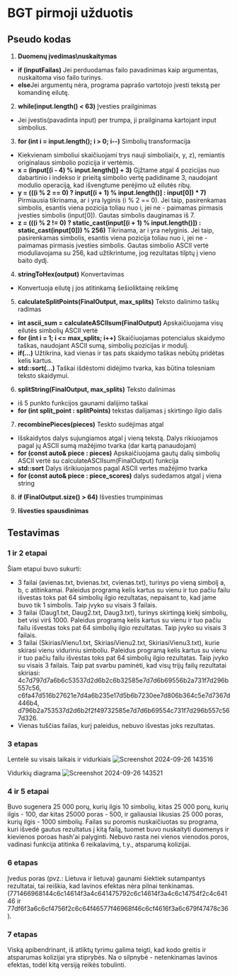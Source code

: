# BGT pirmoji užduotis

## Pseudo kodas

1. **Duomenų įvedimas\nuskaitymas**
  - **if (inputFailas)** Jei perduodamas failo pavadinimas kaip argumentas, nuskaitoma viso failo turinys.
  - **else**Jei argumentų nėra, programa paprašo vartotojo įvesti tekstą per komandinę eilutę.
    
2.  **while(input.length() < 63)** Įvesties prailginimas
  - Jei įvestis(pavadinta input) per trumpa, ji prailginama kartojant input simbolius.
    
3. **for (int i = input.length(); i > 0; i--)** Simbolių transformacija
  - Kiekvienam simboliui skaičiuojami trys nauji simboliai(x, y, z), remiantis originalaus simbolio pozicija ir vertėmis.
  - **x = (input[(i - 4) % input.length()] + 3)**
    Gįžtame atgal 4 pozicijas nuo dabartinio i indekso ir prieitą simbolio vertę padidiname 3, naudojant modulio operaciją, kad išvengtume perėjimo už eilutės ribų.
  - **y = (((i % 2 == 0) ? input[(i + 1) % input.length()] : input[0]) * 7)**
    Pirmiausia tikrinama, ar i yra lyginis (i % 2 == 0). Jei taip, pasirenkamas simbolis, esantis viena pozicija toliau nuo i, jei ne - paimamas pirmasis įvesties simbolis (input[0]).
    Gautas simbolis dauginamas iš 7.
  - **z = (((i % 2 != 0) ? static_cast<int>(input[(i + 1) % input.length()]) : static_cast<int>(input[0])) % 256)**
    Tikrinama, ar i yra nelyginis. Jei taip, pasirenkamas simbolis, esantis viena pozicija toliau nuo i, jei ne - paimamas pirmasis įvesties simbolis.
    Gautas simbolio ASCII vertė moduliavojama su 256, kad užtikrintume, jog rezultatas tilptų į vieno baito dydį.
    
4. **stringToHex(output)** Konvertavimas
  - Konvertuoja eilutę į jos atitinkamą šešioliktainę reikšmę
    
5. **calculateSplitPoints(FinalOutput, max_splits)** Teksto dalinimo taškų radimas
  - **int ascii_sum = calculateASCIIsum(FinalOutput)** Apskaičiuojama visų eilutės simbolių ASCII vertė
  - **for (int i = 1; i <= max_splits; i++)** Skaičiuojamas potencialus skaidymo taškas, naudojant ASCII sumą, simbolių pozicijas ir modulį.
  - **if(...)**  Užtikrina, kad vienas ir tas pats skaidymo taškas nebūtų pridėtas kelis kartus.
  - **std::sort(...)**  Taškai išdėstomi didėjimo tvarka, kas būtina tolesniam teksto skaidymui.
    
6. **splitString(FinalOutput, max_splits)** Teksto dalinimas
  - iš 5 punkto funkcijos gaunami dalijimo taškai
  - **for (int split_point : splitPoints)** tekstas dalijamas į skirtingo ilgio dalis
    
7. **recombinePieces(pieces)** Teskto sudėjimas atgal
  - Išskaidytos dalys sujungiamos atgal į vieną tekstą. Dalys rikiuojamos pagal jų ASCII sumą mažėjimo tvarka (dar kartą panaudojam)
  - **for (const auto& piece : pieces)** Apskaičiuojama gautų dalių simbolių ASCII vertė su calculateASCIIsum(FinalOutput) funkcija
  - **std::sort** Dalys išrikiuojamos pagal ASCII vertes mažėjimo tvarka
  - **for (const auto& piece : piece_scores)** dalys sudedamos atgal į viena string
    
8. **if (FinalOutput.size() > 64)** Išvesties trumpinimas
    
9. **Išvesties spausdinimas**

## Testavimas

  ### 1 ir 2 etapai
  Šiam etapui buvo sukurti:
  - 3 failai (avienas.txt, bvienas.txt, cvienas.txt), turinys po vieną simbolį a, b, c atitinkamai. Paleidus programą kelis kartus su vienu ir tuo pačiu failu išvestas toks pat 64 simbolių ilgio rezultatas, nepaisant to, kad jame buvo tik 1 simbolis. Taip įvyko su visais 3 failais.
  - 3 failai (Daug1.txt, Daug2.txt, Daug3.txt), turinys skirtingą kiekį simbolių, bet visi virš 1000. Paleidus programą kelis kartus su vienu ir tuo pačiu failu išvestas toks pat 64 simbolių ilgio rezultatas. Taip įvyko su visais 3 failais.
  - 3 failai (SkiriasiVienu1.txt, SkiriasiVienu2.txt, SkiriasiVienu3.txt), kurie skirasi vienu viduriniu simboliu. Paleidus programą kelis kartus su vienu ir tuo pačiu failu išvestas toks pat 64 simbolių ilgio rezultatas. Taip įvyko su visais 3 failais. Taip pat svarbu paminėti, kad visų trijų failų         rezultatai skiriasi: 4c7d797d7a6b6c53537d2d6b2c6b32585e7d7d6b69556b2a731f7d296b557c56, c6fa47d516b27621e7d4a6b235e17d5b6b7230ee7d806b364c5e7d7367d446b4, d796b2a753537d2d6b2f2f49732585e7d7d6b69554c731f7d296b557c567d326.
  - Vienas tuščias failas, kurį paleidus, nebuvo išvestas joks rezultatas.
  
  ### 3 etapas

  Lentelė su visais laikais ir vidurkiais
  ![Screenshot 2024-09-26 143516](https://github.com/user-attachments/assets/7229d8d2-40cc-4877-bc72-274dd26987ad) 

  Vidurkių diagrama 
  ![Screenshot 2024-09-26 143521](https://github.com/user-attachments/assets/29f8dff1-4091-43f6-8c1a-d73328d84c80) 

  
  ### 4 ir 5 etapai
  Buvo sugenera 25 000 porų, kurių ilgis 10 simbolių, kitas 25 000 porų, kurių ilgis - 100, dar kitas 25000 poras - 500, ir galiausiai likusias 25 000 poras, kurių ilgis - 1000 simbolių. Failas su poromis nuskaičiuotas su programa, kuri išvedė gautus rezultatus į kitą failą, tuomet buvo nuskaityti duomenys ir kievienos poroas hash'ai palyginti. Nebuvo rasta nei vienos vienodos poros, vadinasi funkcija atitinka 6 reikalavimą, t.y., atsparumą kolizijai.
  
  ### 6 etapas
Įvedus poras (pvz.: Lietuva ir lietuva) gaunami šiektiek sutampantys rezultatai, tai reiškia, kad lavinos efektas nėra pilnai tenkinamas. (771466968144c6c14614f3a4c641475792c6c14614f3a4c6c14754f2c4c64146 ir 77df6f3a6c6cf4756f2c6c64f46577f46968f46c6cf4616f3a6c679f47478c36). 
  
  ### 7 etapas
Viską apibendrinant, iš atliktų tyrimu galima teigti, kad kodo greitis ir atsparumas kolizijai yra stiprybės. Na o silpnybė - netenkinamas lavinos efektas, todėl kitą versiją reikės tobulinti.
